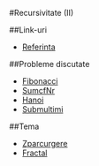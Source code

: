 #Recursivitate (II)

##Link-uri
- [Referinta](http://algopedia.ro/wiki/index.php/Clasa_a_7-a_lec%C8%9Bia_4_-_8_oct_2015)

##Probleme discutate
- [Fibonacci](http://varena.ro/problema/fibonacci)
- [SumcfNr](http://varena.ro/problema/sumacfnr)
- [Hanoi](http://varena.ro/problema/hanoi)
- [Submultimi](http://www.infoarena.ro/problema/submultimi)

##Tema

- [Zparcurgere](http://www.infoarena.ro/problema/z)
- [Fractal](http://www.infoarena.ro/problema/fractal)

